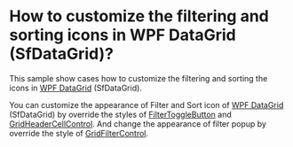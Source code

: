 # How to customize the filtering and sorting icons in WPF DataGrid (SfDataGrid)?

This sample show cases how to customize the filtering and sorting the icons in [WPF DataGrid](https://www.syncfusion.com/wpf-ui-controls/datagrid) (SfDataGrid).

You can customize the appearance of Filter and Sort icon of [WPF DataGrid](https://www.syncfusion.com/wpf-ui-controls/datagrid) (SfDataGrid) by override the styles of [FilterToggleButton](https://help.syncfusion.com/cr/wpf/Syncfusion.UI.Xaml.Grid.FilterToggleButton.html) and [GridHeaderCellControl](https://help.syncfusion.com/cr/wpf/Syncfusion.UI.Xaml.Grid.GridHeaderCellControl.html). And change the appearance of filter popup by override the style of [GridFilterControl](https://help.syncfusion.com/cr/wpf/Syncfusion.UI.Xaml.Grid.GridFilterControl.html).
